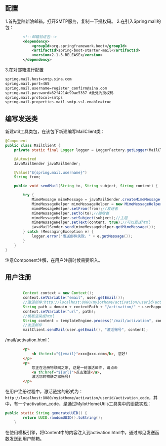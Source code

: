 ## 配置

1.首先登陆新浪邮箱，打开SMTP服务，复制一下授权码。
2.在引入Spring mail的包：
```xml
		<!--邮箱验证包-->
		<dependency>
			<groupId>org.springframework.boot</groupId>
			<artifactId>spring-boot-starter-mail</artifactId>
			<version>2.1.3.RELEASE</version>
		</dependency>
```
3.在对邮箱进行配置
```xml
spring.mail.host=smtp.sina.com
spring.mail.port=465
spring.mail.username=register_confirm@sina.com
spring.mail.password=62f4214e99ae5337 #此处为授权码
spring.mail.protocol=smtps
spring.mail.properties.mail.smtp.ssl.enable=true
```

## 编写发送类

新建util工具类包，在该包下新建编写MailClient类：
```java
@Component
public class MailClient {
    private static final Logger logger = LoggerFactory.getLogger(MailClient.class);

    @Autowired
    JavaMailSender javaMailSender;

    @Value("${spring.mail.username}")
    String from;

    public void sendMail(String to, String subject, String content) {

        try {
            MimeMessage mimeMessage = javaMailSender.createMimeMessage();
            MimeMessageHelper mimeMessageHelper = new MimeMessageHelper(mimeMessage);
            mimeMessageHelper.setFrom(from);//发送者
            mimeMessageHelper.setTo(to);//接收者
            mimeMessageHelper.setSubject(subject);//主题
            mimeMessageHelper.setText(content, true);//可以发送html
            javaMailSender.send(mimeMessageHelper.getMimeMessage());
        } catch (MessagingException e) {
            logger.error("发送邮件失败，" + e.getMessage());
        }
    }
}
```
注意Component注解，在用户注册时候需要织入。

## 用户注册

```java

        Context context = new Context();
        context.setVariable("email", user.getEmail());
        //激活邮件:http://localhost:8080/myiothome/activation/userid/activation_code
        String path = domain + contextPath + "/activation/" + userMapper.selectUserByName(user.getUsername()).getId() + "/" + user.getActivationCode();
        context.setVariable("url", path);
        //模板渲染成html
        String content = templateEngine.process("/mail/activation", context);
        //发送邮件
        mailClient.sendMail(user.getEmail(), "激活账号", content);
```

/mail/activation.html：
```html
		<p>
			<b th:text="${email}">xxx@xxx.com</b>, 您好!
		</p>
		<p>
			您正在注册物联网之家, 这是一封激活邮件, 请点击
			<a th:href="${url}">点击激活</a>,
			激活您的物联之家账号!
		</p>
```
在用户注册过程中，激活链接的形式为：`http://localhost:8080/myiothome/activation/userid/activation_code`，其中，有一个activation_code，是通过MyIotHomeUtils工具类中的函数实现：
```java
public static String generateUUID() {
        return UUID.randomUUID().toString();
    }
```
在使用模板引擎，将Content中的内容注入到activation.html中，通过邮见发送函数发送到用户邮箱。